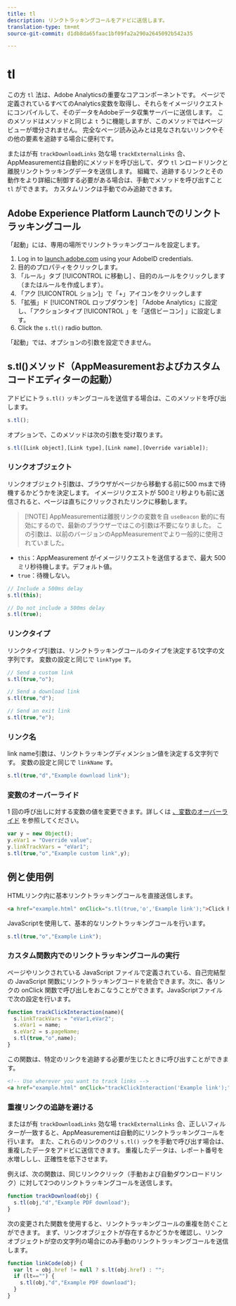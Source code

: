 ```yaml
---
title: tl
description: リンクトラッキングコールをアドビに送信します。
translation-type: tm+mt
source-git-commit: d1db8da65faac1bf09fa2a290a2645092b542a35

---
```



# tl

この方 `tl` 法は、Adobe Analyticsの重要なコアコンポーネントです。 ページで定義されているすべてのAnalytics変数を取得し、それらをイメージリクエストにコンパイルして、そのデータをAdobeデータ収集サーバーに送信します。 このメソッドはメソッドと同じよ `t` うに機能しますが、このメソッドではページビューが増分されません。 完全なページ読み込みとは見なされないリンクやその他の要素を追跡する場合に便利です。

またはが有 `trackDownloadLinks` 効な場 `trackExternalLinks` 合、AppMeasurementは自動的にメソッドを呼び出して、ダウ `tl` ンロードリンクと離脱リンクトラッキングデータを送信します。 組織で、追跡するリンクとその動作をより詳細に制御する必要がある場合は、手動でメソッドを呼び出すこと `tl` ができます。 カスタムリンクは手動でのみ追跡できます。

## Adobe Experience Platform Launchでのリンクトラッキングコール

「起動」には、専用の場所でリンクトラッキングコールを設定します。

1. Log in to [launch.adobe.com](https://launch.adobe.com) using your AdobeID credentials.
2. 目的のプロパティをクリックします。
3. 「ルール」タブ [!UICONTROL に移動し] 、目的のルールをクリックします（またはルールを作成します）。
4. 「アク [!UICONTROL ション]」で「+」アイコンをクリックします
5. 「拡張」ド [!UICONTROL ロップダウンを] 「Adobe Analytics」に設定し、「アクションタイプ [!UICONTROL 」を「送信ビーコン] 」に設定します。
6. Click the `s.tl()` radio button.

「起動」では、オプションの引数を設定できません。

## s.tl()メソッド（AppMeasurementおよびカスタムコードエディターの起動）

アドビにトラ `s.tl()` ッキングコールを送信する場合は、このメソッドを呼び出します。

```js
s.tl();
```

オプションで、このメソッドは次の引数を受け取ります。

```js
s.tl([Link object],[Link type],[Link name],[Override variable]);
```

### リンクオブジェクト

リンクオブジェクト引数は、ブラウザがページから移動する前に500 msまで待機するかどうかを決定します。 イメージリクエストが 500ミリ秒よりも前に送信されると、ページは直ちにクリックされたリンクに移動します。

> [!NOTE] AppMeasurementは離脱リンクの変数を自 `useBeacon` 動的に有効にするので、最新のブラウザーではこの引数は不要になりました。 この引数は、以前のバージョンのAppMeasurementでより一般的に使用されていました。

* `this`：AppMeasurement がイメージリクエストを送信するまで、最大 500ミリ秒待機します。デフォルト値。
* `true`：待機しない。

```JavaScript
// Include a 500ms delay
s.tl(this);

// Do not include a 500ms delay
s.tl(true);
```

### リンクタイプ

リンクタイプ引数は、リンクトラッキングコールのタイプを決定する1文字の文字列です。 変数の設定と同じで `linkType` す。

```js
// Send a custom link
s.tl(true,"o");

// Send a download link
s.tl(true,"d");

// Send an exit link
s.tl(true,"e");
```

### リンク名

link name引数は、リンクトラッキングディメンション値を決定する文字列です。 変数の設定と同じで `linkName` す。

```js
s.tl(true,"d","Example download link");
```

### 変数のオーバーライド

1 回の呼び出しに対する変数の値を変更できます。詳しくは [、変数のオーバーライド](../../js/overrides.md) を参照してください。

```js
var y = new Object();
y.eVar1 = "Override value";
y.linkTrackVars = "eVar1";
s.tl(true,"o","Example custom link",y);
```

## 例と使用例

HTMLリンク内に基本リンクトラッキングコールを直接送信します。

```HTML
<a href="example.html" onClick="s.tl(true,'o','Example link');">Click here</a>
```

JavaScriptを使用して、基本的なリンクトラッキングコールを行います。

```JavaScript
s.tl(true,"o","Example Link");
```

### カスタム関数内でのリンクトラッキングコールの実行

ページやリンクされている JavaScript ファイルで定義されている、自己完結型の JavaScript 関数にリンクトラッキングコードを統合できます。次に、各リンクの onClick 関数で呼び出しをおこなうことができます。JavaScriptファイルで次の設定を行います。

```JavaScript
function trackClickInteraction(name){
  s.linkTrackVars = "eVar1,eVar2";
  s.eVar1 = name;
  s.eVar2 = s.pageName;
  s.tl(true,"o",name);
}
```

この関数は、特定のリンクを追跡する必要が生じたときに呼び出すことができます。

```HTML
<!-- Use wherever you want to track links -->
<a href="example.html" onClick="trackClickInteraction('Example link');">Click here</a>
```

### 重複リンクの追跡を避ける

またはが有 `trackDownloadLinks` 効な場 `trackExternalLinks` 合、正しいフィルターが一致すると、AppMeasurementは自動的にリンクトラッキングコールを行います。 また、これらのリンクのクリ `s.tl()` ックを手動で呼び出す場合は、重複したデータをアドビに送信できます。 重複したデータは、レポート番号を水増ししし、正確性を低下させます。

例えば、次の関数は、同じリンククリック（手動および自動ダウンロードリンク）に対して2つのリンクトラッキングコールを送信します。

```JavaScript
function trackDownload(obj) {
  s.tl(obj,"d","Example PDF download");
}
```

次の変更された関数を使用すると、リンクトラッキングコールの重複を防ぐことができます。 まず、リンクオブジェクトが存在するかどうかを確認し、リンクオブジェクトが空の文字列の場合にのみ手動のリンクトラッキングコールを送信します。

```JavaScript
function linkCode(obj) {
  var lt = obj.href != null ? s.lt(obj.href) : "";
  if (lt=="") {
    s.tl(obj,"d","Example PDF download");
  }
}
```
